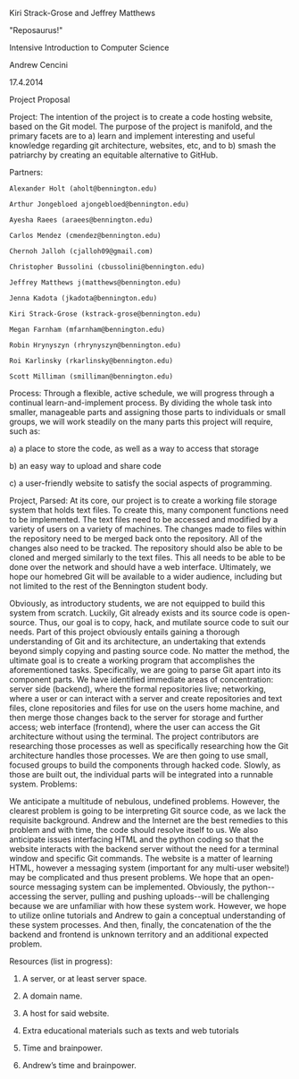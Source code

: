 Kiri Strack-Grose and Jeffrey Matthews

"Reposaurus!"

Intensive Introduction to Computer Science

Andrew Cencini

17.4.2014

Project Proposal

Project:  The intention of the project is to create a code hosting website, based on the Git model. The purpose of the project is manifold, and the primary facets are to a) learn and implement interesting and useful knowledge regarding git architecture, websites, etc, and to b) smash the patriarchy by creating an equitable alternative to GitHub.

Partners:

	Alexander Holt (aholt@bennington.edu)

	Arthur Jongebloed ajongebloed@bennington.edu)

	Ayesha Raees (araees@bennington.edu)	

	Carlos Mendez (cmendez@bennington.edu)

	Chernoh Jalloh (cjalloh09@gmail.com)

	Christopher Bussolini (cbussolini@bennington.edu)

	Jeffrey Matthews j(matthews@bennington.edu)

	Jenna Kadota (jkadota@bennington.edu)

	Kiri Strack-Grose (kstrack-grose@bennington.edu)

	Megan Farnham (mfarnham@bennington.edu)

	Robin Hrynyszyn (rhrynyszyn@bennington.edu)

	Roi Karlinsky (rkarlinsky@bennington.edu)

	Scott Milliman (smilliman@bennington.edu)
	
Process: Through a flexible, active schedule, we will progress through a continual learn-and-implement process. By dividing the whole task into smaller, manageable parts and assigning those parts to individuals or small groups, we will work steadily on the many parts this project will require, such as:

a) a place to store the code, as well as a way to access that storage

b) an easy way to upload and share code

c) a user-friendly website to satisfy the social aspects of programming.

Project, Parsed:  At its core, our project is to create a working file storage system that holds text files. To create this, many component functions need to be implemented.
The text files need to be accessed and modified by a variety of users on a variety of machines. 
The changes made to files within the repository need to be merged back onto the repository. 
All of the changes also need to be tracked. 
The repository should also be able to be cloned and merged similarly to the text files. 
This all needs to be able to be done over the network and should have a web interface.
Ultimately, we hope our homebred Git will be available to a wider audience, including but not limited to the rest of the Bennington student body.

Obviously, as introductory students, we are not equipped to build this system from scratch. Luckily, Git already exists and its source code is open-source. Thus, our goal is to copy, hack, and mutilate source code to suit our needs. Part of this project obviously entails gaining a thorough understanding of Git and its architecture, an undertaking that extends beyond simply copying and pasting source code. No matter the method, the ultimate goal is to create a working program that accomplishes the aforementioned tasks.
Specifically,  we are going to parse Git apart into its component parts. We have identified immediate areas of concentration: server side (backend), where the formal repositories live; networking, where a user or can interact with a server and create repositories and text files, clone repositories and files for use on the users home machine, and then merge those changes back to the server for storage and further access; web interface (frontend), where the user can access the Git architecture without using the terminal. The project contributors are researching those processes as well as specifically researching how the Git architecture handles those processes. We are then going to use small, focused groups to build the components through hacked code. Slowly, as those are built out, the individual parts will be integrated into a runnable system. 
Problems:

We anticipate a multitude of nebulous, undefined problems. However, the clearest problem is going to be interpreting Git source code, as we lack the requisite background. Andrew and the Internet are the best remedies to this problem and with time, the code should resolve itself to us. We also anticipate issues interfacing HTML and the python coding so that the website interacts with the backend server without the need for a terminal window and specific Git commands.  The website is a matter of learning HTML, however a messaging system (important for any multi-user website!) may be complicated and thus present problems. We hope that an open-source messaging system can be implemented. Obviously, the python--accessing the server, pulling and pushing uploads--will be challenging because we are unfamiliar with how these system work. However, we hope to utilize online tutorials and Andrew to gain a conceptual understanding of these system processes. And then, finally, the concatenation of the the backend and frontend is unknown territory and an additional expected problem.

Resources (list in progress):

1. A server, or at least server space.

2. A domain name.

3. A host for said website.

4. Extra educational materials such as texts and web tutorials

5. Time and brainpower.

6. Andrew’s time and brainpower.

